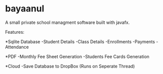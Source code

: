 # bayaanul
A small private school managment software built with javafx.

Features:

*Sqlite Database
-Student Details
-Class Details
-Enrollments
-Payments
-Attendance

*PDF
-Monthly Fee Sheet Generation
-Students Fee Cards Generation

*Cloud
-Save Database to DropBox (Runs on Seperate Thread)
